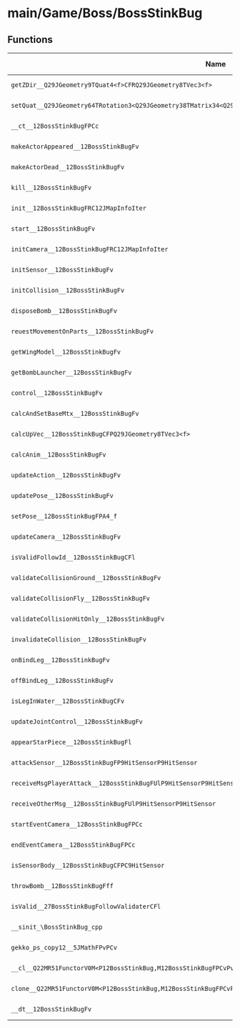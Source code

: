 # main/Game/Boss/BossStinkBug

## Functions

| Name | Address | Match % |
|------|---------|---------|
| `getZDir__Q29JGeometry9TQuat4<f>CFRQ29JGeometry8TVec3<f>` | `0x8003BE34` | :x: (0.0%) |
| `setQuat__Q29JGeometry64TRotation3<Q29JGeometry38TMatrix34<Q29JGeometry13SMatrix34C<f>>>FRCQ29JGeometry9TQuat4<f>` | `0x8003BE98` | :x: (0.0%) |
| `__ct__12BossStinkBugFPCc` | `0x8003BF38` | :x: (0.0%) |
| `makeActorAppeared__12BossStinkBugFv` | `0x8003C064` | :x: (0.0%) |
| `makeActorDead__12BossStinkBugFv` | `0x8003C098` | :x: (0.0%) |
| `kill__12BossStinkBugFv` | `0x8003C0CC` | :x: (0.0%) |
| `init__12BossStinkBugFRC12JMapInfoIter` | `0x8003C110` | :x: (0.0%) |
| `start__12BossStinkBugFv` | `0x8003C384` | :x: (0.0%) |
| `initCamera__12BossStinkBugFRC12JMapInfoIter` | `0x8003C3D0` | :x: (0.0%) |
| `initSensor__12BossStinkBugFv` | `0x8003C450` | :x: (0.0%) |
| `initCollision__12BossStinkBugFv` | `0x8003C560` | :x: (0.0%) |
| `disposeBomb__12BossStinkBugFv` | `0x8003C604` | :x: (0.0%) |
| `reuestMovementOnParts__12BossStinkBugFv` | `0x8003C60C` | :x: (0.0%) |
| `getWingModel__12BossStinkBugFv` | `0x8003C644` | :x: (0.0%) |
| `getBombLauncher__12BossStinkBugFv` | `0x8003C64C` | :x: (0.0%) |
| `control__12BossStinkBugFv` | `0x8003C654` | :x: (0.0%) |
| `calcAndSetBaseMtx__12BossStinkBugFv` | `0x8003C6AC` | :x: (0.0%) |
| `calcUpVec__12BossStinkBugCFPQ29JGeometry8TVec3<f>` | `0x8003C748` | :x: (0.0%) |
| `calcAnim__12BossStinkBugFv` | `0x8003C7C0` | :x: (0.0%) |
| `updateAction__12BossStinkBugFv` | `0x8003C818` | :x: (0.0%) |
| `updatePose__12BossStinkBugFv` | `0x8003C82C` | :x: (0.0%) |
| `setPose__12BossStinkBugFPA4_f` | `0x8003C8E4` | :x: (0.0%) |
| `updateCamera__12BossStinkBugFv` | `0x8003C948` | :x: (0.0%) |
| `isValidFollowId__12BossStinkBugCFl` | `0x8003C95C` | :x: (0.0%) |
| `validateCollisionGround__12BossStinkBugFv` | `0x8003C974` | :x: (0.0%) |
| `validateCollisionFly__12BossStinkBugFv` | `0x8003C9C0` | :x: (0.0%) |
| `validateCollisionHitOnly__12BossStinkBugFv` | `0x8003CA0C` | :x: (0.0%) |
| `invalidateCollision__12BossStinkBugFv` | `0x8003CA58` | :x: (0.0%) |
| `onBindLeg__12BossStinkBugFv` | `0x8003CAAC` | :x: (0.0%) |
| `offBindLeg__12BossStinkBugFv` | `0x8003CB50` | :x: (0.0%) |
| `isLegInWater__12BossStinkBugCFv` | `0x8003CBCC` | :x: (0.0%) |
| `updateJointControl__12BossStinkBugFv` | `0x8003CC34` | :x: (0.0%) |
| `appearStarPiece__12BossStinkBugFl` | `0x8003CE48` | :x: (0.0%) |
| `attackSensor__12BossStinkBugFP9HitSensorP9HitSensor` | `0x8003CEDC` | :x: (0.0%) |
| `receiveMsgPlayerAttack__12BossStinkBugFUlP9HitSensorP9HitSensor` | `0x8003CEF0` | :x: (0.0%) |
| `receiveOtherMsg__12BossStinkBugFUlP9HitSensorP9HitSensor` | `0x8003CF08` | :x: (0.0%) |
| `startEventCamera__12BossStinkBugFPCc` | `0x8003CF20` | :x: (0.0%) |
| `endEventCamera__12BossStinkBugFPCc` | `0x8003CF30` | :x: (0.0%) |
| `isSensorBody__12BossStinkBugCFPC9HitSensor` | `0x8003CF44` | :x: (0.0%) |
| `throwBomb__12BossStinkBugFff` | `0x8003CF84` | :x: (0.0%) |
| `isValid__27BossStinkBugFollowValidaterCFl` | `0x8003D090` | :x: (0.0%) |
| `__sinit_\BossStinkBug_cpp` | `0x8003D098` | :x: (0.0%) |
| `gekko_ps_copy12__5JMathFPvPCv` | `0x8003D0B0` | :x: (0.0%) |
| `__cl__Q22MR51FunctorV0M<P12BossStinkBug,M12BossStinkBugFPCvPv_v>CFv` | `0x8003D0E4` | :x: (0.0%) |
| `clone__Q22MR51FunctorV0M<P12BossStinkBug,M12BossStinkBugFPCvPv_v>CFP7JKRHeap` | `0x8003D114` | :x: (0.0%) |
| `__dt__12BossStinkBugFv` | `0x8003D17C` | :x: (0.0%) |